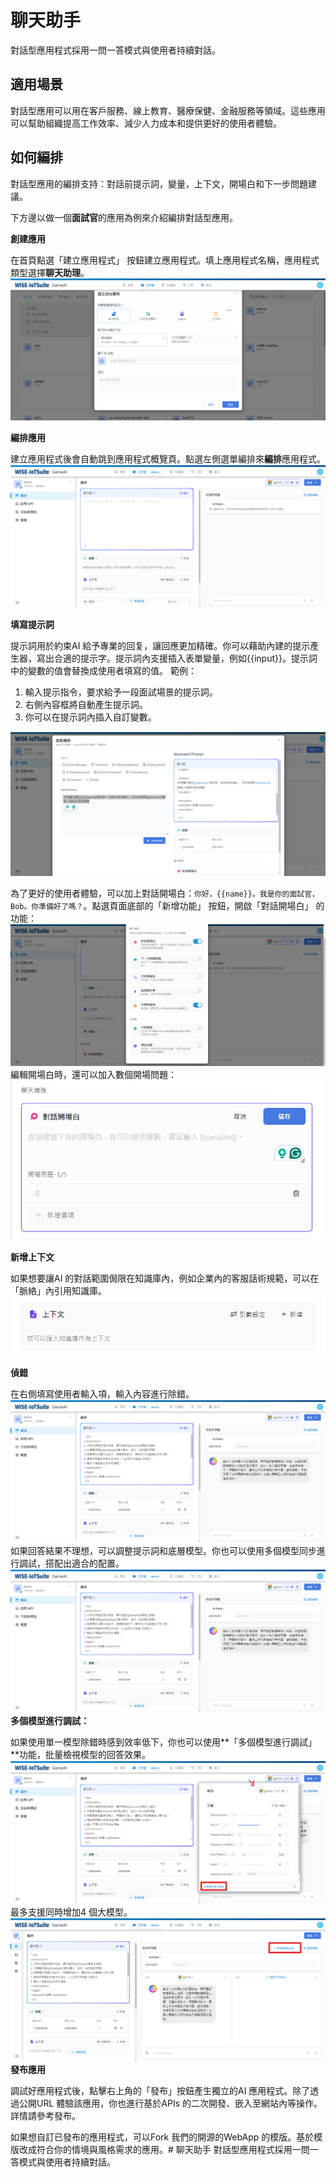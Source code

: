 # 聊天助手
對話型應用程式採用一問一答模式與使用者持續對話。

## 適用場景
對話型應用可以用在客戶服務、線上教育、醫療保健、金融服務等領域。這些應用可以幫助組織提高工作效率、減少人力成本和提供更好的使用者體驗。

## 如何編排
對話型應用的編排支持：對話前提示詞，變量，上下文，開場白和下一步問題建議。

下方邊以做一個**面試官**的應用為例來介紹編排對話型應用。

**創建應用**

在首頁點選「建立應用程式」 按鈕建立應用程式。填上應用程式名稱，應用程式類型選擇**聊天助理**。
![創建空白應用](/建構/images/創建空白應用.png)

**編排應用**

建立應用程式後會自動跳到應用程式概覽頁。點選左側選單編排來**編排**應用程式。
![編排應用](/建構/images/編排應用.png)

**填寫提示詞**

提示詞用於約束AI 給予專業的回复，讓回應更加精確。你可以藉助內建的提示產生器，寫出合適的提示字。提示詞內支援插入表單變量，例如{{input}}。提示詞中的變數的值會替換成使用者填寫的值。
範例：
1. 輸入提示指令，要求給予一段面試場景的提示詞。
2. 右側內容框將自動產生提示詞。
3. 你可以在提示詞內插入自訂變數。

![提示生成器](/建構/images/提示生成器.png)

為了更好的使用者體驗，可以加上對話開場白：```你好，{{name}}。我是你的面試官，Bob。你準備好了嗎？```。點選頁面底部的「新增功能」 按鈕，開啟「對話開場白」 的功能：
![開啟對話開場白功能](/建構/images/開啟對話開場白功能.png)
編輯開場白時，還可以加入數個開場問題：
![開場問題](/建構/images/開場問題.png)

**新增上下文**

如果想要讓AI 的對話範圍侷限在知識庫內，例如企業內的客服話術規範，可以在「脈絡」內引用知識庫。
![新增上下文](/建構/images/新增上下文.png)

**偵錯**

在右側填寫使用者輸入項，輸入內容進行除錯。
![內容除錯](/建構/images/內容除錯.png)
如果回答結果不理想，可以調整提示詞和底層模型。你也可以使用多個模型同步進行調試，搭配出適合的配置。![alt text](/建構/images/內容除錯.png)
**多個模型進行調試：**

如果使用單一模型除錯時感到效率低下，你也可以使用**「多個模型進行調試」**功能，批量檢視模型的回答效果。
![多個模型](/建構/images/多個模型.png)
最多支援同時增加4 個大模型。
![增加4個大模型](/建構/images/增加4個大模型.png)
**發布應用**

調試好應用程式後，點擊右上角的「發布」按鈕產生獨立的AI 應用程式。除了透過公開URL 體驗該應用，你也進行基於APIs 的二次開發、嵌入至網站內等操作。詳情請參考發布。

如果想自訂已發布的應用程式，可以Fork 我們的開源的WebApp 的模版。基於模版改成符合你的情境與風格需求的應用。# 聊天助手
對話型應用程式採用一問一答模式與使用者持續對話。
